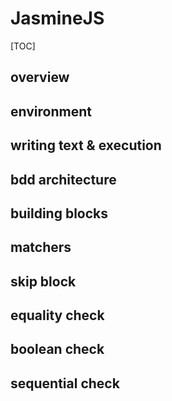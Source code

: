 # JasmineJS

[TOC]

## overview

## environment

## writing text & execution

## bdd architecture

## building blocks



## matchers

## skip block

## equality check

## boolean check

## sequential check